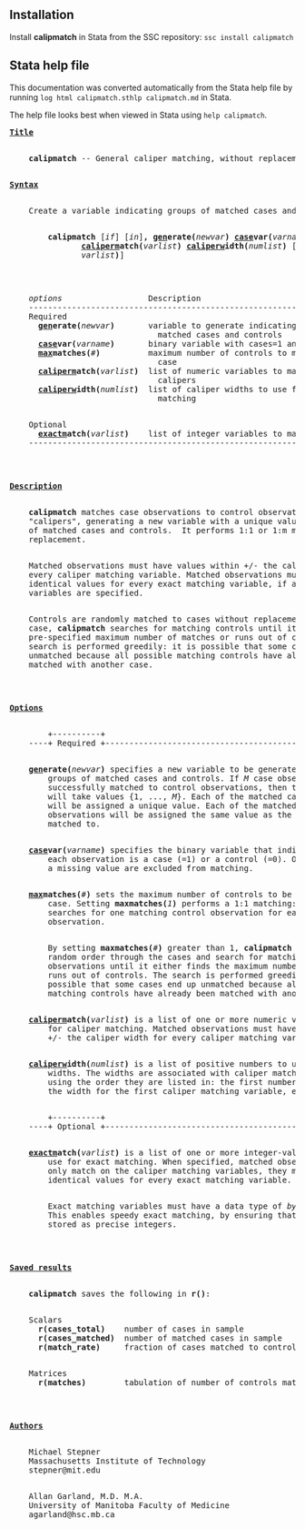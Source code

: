 ## Installation

Install **calipmatch** in Stata from the SSC repository: `ssc install calipmatch`

## Stata help file

This documentation was converted automatically from the Stata help file by running `log html calipmatch.sthlp calipmatch.md` in Stata.

The help file looks best when viewed in Stata using `help calipmatch`.

<pre>
<b><u>Title</u></b>
<p>
    <b>calipmatch</b> -- General caliper matching, without replacement
<p>
<a name="syntax"></a><b><u>Syntax</u></b>
<p>
    Create a variable indicating groups of matched cases and controls
<p>
        <b>calipmatch</b> [<i>if</i>] [<i>in</i>]<b>,</b> <b><u>gen</u></b><b>erate(</b><i>newvar</i><b>)</b> <b><u>case</u></b><b>var(</b><i>varname</i><b>)</b> <b><u>max</u></b><b>matches(</b><i>#</i><b>)</b>
               <b><u>caliperm</u></b><b>atch(</b><i>varlist</i><b>)</b> <b><u>caliperw</u></b><b>idth(</b><i>numlist</i><b>)</b> [<b><u>exactm</u></b><b>atch(</b>
               <i>varlist</i><b>)</b>]
<p>
<p>
    <i>options</i>                  Description
    -------------------------------------------------------------------------
    Required
      <b><u>gen</u></b><b>erate(</b><i>newvar</i><b>)</b>       variable to generate indicating groups of
                               matched cases and controls
      <b><u>case</u></b><b>var(</b><i>varname</i><b>)</b>       binary variable with cases=1 and controls=0
      <b><u>max</u></b><b>matches(</b><i>#</i><b>)</b>          maximum number of controls to match with each
                               case
      <b><u>caliperm</u></b><b>atch(</b><i>varlist</i><b>)</b>  list of numeric variables to match on using
                               calipers
      <b><u>caliperw</u></b><b>idth(</b><i>numlist</i><b>)</b>  list of caliper widths to use for caliper
                               matching
<p>
    Optional
      <b><u>exactm</u></b><b>atch(</b><i>varlist</i><b>)</b>    list of integer variables to match on exactly
    -------------------------------------------------------------------------
<p>
<p>
<a name="description"></a><b><u>Description</u></b>
<p>
    <b>calipmatch</b> matches case observations to control observations using
    "calipers", generating a new variable with a unique value for each group
    of matched cases and controls.  It performs 1:1 or 1:m matching without
    replacement.
<p>
    Matched observations must have values within +/- the caliper width for
    every caliper matching variable. Matched observations must also have
    identical values for every exact matching variable, if any exact matching
    variables are specified.
<p>
    Controls are randomly matched to cases without replacement. For each
    case, <b>calipmatch</b> searches for matching controls until it either finds the
    pre-specified maximum number of matches or runs out of controls. The
    search is performed greedily: it is possible that some cases end up
    unmatched because all possible matching controls have already been
    matched with another case.
<p>
<p>
<a name="options"></a><b><u>Options</u></b>
<p>
        +----------+
    ----+ Required +---------------------------------------------------------
<p>
    <b><u>gen</u></b><b>erate(</b><i>newvar</i><b>)</b> specifies a new variable to be generated, indicating
        groups of matched cases and controls. If <i>M</i> case observations were
        successfully matched to control observations, then this new variable
        will take values {1, ..., <i>M</i>}. Each of the matched case observations
        will be assigned a unique value. Each of the matched control
        observations will be assigned the same value as the case it is
        matched to.
<p>
    <b><u>case</u></b><b>var(</b><i>varname</i><b>)</b> specifies the binary variable that indicates whether
        each observation is a case (=1) or a control (=0). Observations with
        a missing value are excluded from matching.
<p>
    <b><u>max</u></b><b>matches(</b><i>#</i><b>)</b> sets the maximum number of controls to be matched with each
        case. Setting <b>maxmatches(</b><i>1</i><b>)</b> performs a 1:1 matching: <b>calipmatch</b>
        searches for one matching control observation for each case
        observation.
<p>
        By setting <b>maxmatches(</b><i>#</i><b>)</b> greater than 1, <b>calipmatch</b> will proceed in
        random order through the cases and search for matching control
        observations until it either finds the maximum number of matches or
        runs out of controls. The search is performed greedily: it is
        possible that some cases end up unmatched because all possible
        matching controls have already been matched with another case.
<p>
    <b><u>caliperm</u></b><b>atch(</b><i>varlist</i><b>)</b> is a list of one or more numeric variables to use
        for caliper matching. Matched observations must have values within
        +/- the caliper width for every caliper matching variable listed.
<p>
    <b><u>caliperw</u></b><b>idth(</b><i>numlist</i><b>)</b> is a list of positive numbers to use as caliper
        widths. The widths are associated with caliper matching variables
        using the order they are listed in: the first number will be used as
        the width for the first caliper matching variable, etc.
<p>
        +----------+
    ----+ Optional +---------------------------------------------------------
<p>
    <b><u>exactm</u></b><b>atch(</b><i>varlist</i><b>)</b> is a list of one or more integer-valued variables to
        use for exact matching. When specified, matched observations must not
        only match on the caliper matching variables, they must also have
        identical values for every exact matching variable.
<p>
        Exact matching variables must have a data type of <i>byte</i>, <i>int</i> or <i>long</i>.
        This enables speedy exact matching, by ensuring that all values are
        stored as precise integers.
<p>
<p>
<a name="saved_results"></a><b><u>Saved results</u></b>
<p>
    <b>calipmatch</b> saves the following in <b>r()</b>:
<p>
    Scalars
      <b>r(cases_total)</b>    number of cases in sample
      <b>r(cases_matched)</b>  number of matched cases in sample
      <b>r(match_rate)</b>     fraction of cases matched to controls
<p>
    Matrices
      <b>r(matches)</b>        tabulation of number of controls matched to each case
<p>
<p>
<a name="author"></a><b><u>Authors</u></b>
<p>
    Michael Stepner
    Massachusetts Institute of Technology
    stepner@mit.edu
<p>
    Allan Garland, M.D. M.A.
    University of Manitoba Faculty of Medicine
    agarland@hsc.mb.ca
<p>
</pre>
